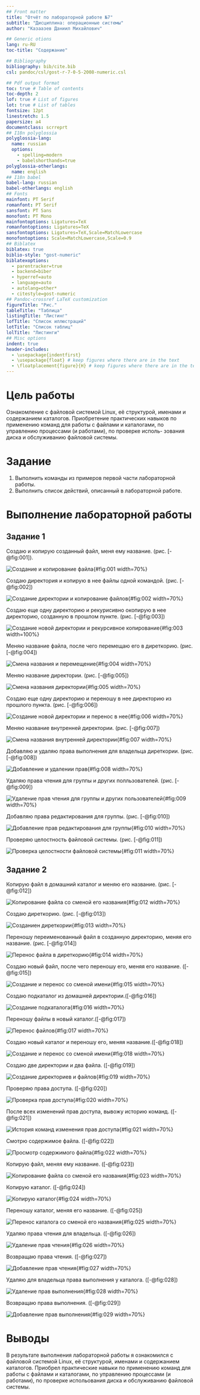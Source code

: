 ```yaml
---
## Front matter
title: "Отчёт по лабораторной работе №7"
subtitle: "Дисциплина: операционные системы"
author: "Казаазев Даниил Михайлович"

## Generic otions
lang: ru-RU
toc-title: "Содержание"

## Bibliography
bibliography: bib/cite.bib
csl: pandoc/csl/gost-r-7-0-5-2008-numeric.csl

## Pdf output format
toc: true # Table of contents
toc-depth: 2
lof: true # List of figures
lot: true # List of tables
fontsize: 12pt
linestretch: 1.5
papersize: a4
documentclass: scrreprt
## I18n polyglossia
polyglossia-lang:
  name: russian
  options:
	- spelling=modern
	- babelshorthands=true
polyglossia-otherlangs:
  name: english
## I18n babel
babel-lang: russian
babel-otherlangs: english
## Fonts
mainfont: PT Serif
romanfont: PT Serif
sansfont: PT Sans
monofont: PT Mono
mainfontoptions: Ligatures=TeX
romanfontoptions: Ligatures=TeX
sansfontoptions: Ligatures=TeX,Scale=MatchLowercase
monofontoptions: Scale=MatchLowercase,Scale=0.9
## Biblatex
biblatex: true
biblio-style: "gost-numeric"
biblatexoptions:
  - parentracker=true
  - backend=biber
  - hyperref=auto
  - language=auto
  - autolang=other*
  - citestyle=gost-numeric
## Pandoc-crossref LaTeX customization
figureTitle: "Рис."
tableTitle: "Таблица"
listingTitle: "Листинг"
lofTitle: "Список иллюстраций"
lotTitle: "Список таблиц"
lolTitle: "Листинги"
## Misc options
indent: true
header-includes:
  - \usepackage{indentfirst}
  - \usepackage{float} # keep figures where there are in the text
  - \floatplacement{figure}{H} # keep figures where there are in the text
---
```


# Цель работы

Ознакомление с файловой системой Linux, её структурой, именами и содержанием
каталогов. Приобретение практических навыков по применению команд для работы
с файлами и каталогами, по управлению процессами (и работами), по проверке исполь-
зования диска и обслуживанию файловой системы.

# Задание

1. Выполнить команды из примеров первой части лабораторной работы.
2. Выполнить список действий, описанный в лабораторной работе.

# Выполнение лабораторной работы

## Задание 1

Создаю и копирую созданный файл, меня ему название. (рис. [-@fig:001]).

![Создание и копирование файла](image/1.png){#fig:001 width=70%}

Создаю директория и копирую в нее файлы одной командой. (рис. [-@fig:002])

![Создание директории и копирование файлов](image/2.png){#fig:002 width=70%}

Создаю еще одну директорию и рекурисивно окопирую в нее директорию, созданную в прошлом пункте. (рис. [-@fig:003])

![Создание новой директории и рекурсивное копирование](image/3.png){#fig:003 width=100%}

Меняю название файла, после чего перемещаю его в диреткорию. (рис. [-@fig:004])

![Смена названия и перемещение](image/4.png){#fig:004 width=70%}

Меняю название директории. (рис. [-@fig:005])

![Смена названия директории](image/5.png){#fig:005 width=70%}

Создаю еще одну директорию и переношу в нее директорию из прошлого пункта. (рис. [-@fig:006])

![Создание новой директории и перенос в нее](image/6.png){#fig:006 width=70%}

Меняю название внутренней директории. (рис. [-@fig:007])

![Смена названия внутренней директории](image/7.png){#fig:007 width=70%}

Добавляю и удаляю права выполнения для владельца диреткории. (рис. [-@fig:008])

![Добавление и удалении прав](image/8.png){#fig:008 width=70%}

Удаляю права чтения для группы и других полльзователей. (рис. [-@fig:009])

![Удаление прав чтения для группы и других пользователей](image/9.png){#fig:009 width=70%}

Добавляю права редактирования для группы. (рис. [-@fig:010])

![Добавление прав редактирования для группы](image/10.png){#fig:010 width=70%}

Проверяю целостность файловой системы. (рис. [-@fig:011])

![Проверка целостности файловой системы](image/11.png){#fig:011 width=70%}

## Задание 2

Копирую файл в домашний каталог и меняю его название. (рис. [-@fig:012])

![Копирование файла со сменой его названия](image/12.png){#fig:012 width=70%}

Создаю диреткорию. (рис. [-@fig:013])

![Созданиен диреткории](image/13.png){#fig:013 width=70%}

Переношу переименованный файл в созданную директорию, меняя его название. (рис. [-@fig:014])

![Перенос файла в диреткорию](image/14.png){#fig:014 width=70%}

Создаю новый файл, после чего переношу его, меняя его название. ([-@fig:015])

![Создание и перенос со сменой имени](image/15.png){#fig:015 width=70%}

Создаю подкаталог из домашней директории.([-@fig:016])

![Создание подкаталога](image/16.png){#fig:016 width=70%}

Переношу файлы в новый каталог.([-@fig:017])

![Перенос файлов](image/17.png){#fig:017 width=70%}

Создаю новый каталог и переношу его, меняя название.([-@fig:018])

![Создание и перенос со сменой имени](image/18.png){#fig:018 width=70%}

Создаю две директории и два файла. ([-@fig:019])

![Создание директориев и файлов](image/19.png){#fig:019 width=70%}

Проверяю права доступа. ([-@fig:020])

![Проверка прав доступа](image/20.png){#fig:020 width=70%}

После всех изменений прав доступа, вывожу историю команд. ([-@fig:021])

![История команд изменения прав доступа](image/21.png){#fig:021 width=70%}

Смотрю содержимое файла. ([-@fig:022])

![Просмотр содержимого файла](image/22.png){#fig:022 width=70%}

Копирую файл, меняя ему название. ([-@fig:023])

![Копирование файла со сменой его названия](image/23.png){#fig:023 width=70%}

Копирую каталог. ([-@fig:024])

![Копирую каталог](image/24.png){#fig:024 width=70%}

Переношу каталог, меняя его название. ([-@fig:025])

![Перенос каталога со сменой его названия](image/25.png){#fig:025 width=70%}

Удаляю права чтения для владельца. ([-@fig:026])

![Удаление прав чтения](image/26.png){#fig:026 width=70%}

Возвращаю права чтения. ([-@fig:027])

![Добавление прав чтения](image/27.png){#fig:027 width=70%}

Удаляю для владельца права выполнения у каталога. ([-@fig:028])

![Удаление прав выполнения](image/28.png){#fig:028 width=70%}

Возвращаю права выполнения. ([-@fig:029])

![Добавление прав выполнения](image/29.png){#fig:029 width=70%}

# Выводы

В результате выполнения лабораторной работы я ознакомился с файловой системой Linux, её структурой, именами и содержанием каталогов. Приобрел практические навыки по применению команд для работы с файлами и каталогами, по управлению процессами (и работами), по проверке испольования диска и обслуживанию файловой системы.
